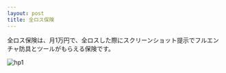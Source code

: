 ```yaml
---  
layout: post  
title: 全ロス保険
--- 
```


全ロス保険は、月1万円で、全ロスした際にスクリーンショット提示でフルエンチャ防具とツールがもらえる保険です。

![hp1](https://github.com/cronree-91/cronree-91.github.io/blob/master/images/Article/zen1.png?raw=true)

